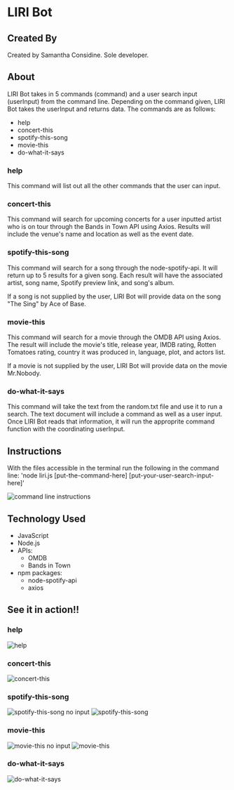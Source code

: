 # LIRI Bot
## Created By
Created by Samantha Considine. Sole developer. 

## About
LIRI Bot takes in 5 commands (command) and a user search input (userInput) from the command line. Depending on the command given, LIRI Bot takes the userInput and returns data. The commands are as follows:

* help
* concert-this
* spotify-this-song
* movie-this
* do-what-it-says

### help
This command will list out all the other commands that the user can input. 

### concert-this
This command will search for upcoming concerts for a user inputted artist who is on tour through the Bands in Town API using Axios. Results will include the venue's name and location as well as the event date. 

### spotify-this-song
This command will search for a song through the node-spotify-api. It will return up to 5 results for a given song. Each result will have the associated artist, song name, Spotify preview link, and song's album. 

If a song is not supplied by the user, LIRI Bot will provide data on the song "The Sing" by Ace of Base.

### movie-this
This command will search for a movie through the OMDB API using Axios. The result will include the movie's title, release year, IMDB rating, Rotten Tomatoes rating, country it was produced in, language, plot, and actors list. 

If a movie is not supplied by the user, LIRI Bot will provide data on the movie Mr.Nobody. 

### do-what-it-says
This command will take the text from the random.txt file and use it to run a search. The text document will include a command as well as a user input. Once LIRI Bot reads that information, it will run the approprite command function with the coordinating userInput. 

## Instructions
With the files accessible in the terminal run the following in the command line:
'node liri.js [put-the-command-here] [put-your-user-search-input-here]'

![command line instructions](https://github.com/slconsidine/liri-node-appp/blob/master/images/command-line-screenshot.PNG)

## Technology Used
* JavaScript
* Node.js
* APIs: 
    - OMDB 
    - Bands in Town
* npm packages: 
    - node-spotify-api
    - axios

## See it in action!!

### help
![help](https://github.com/slconsidine/liri-node-appp/blob/master/images/help.PNG)

### concert-this
![concert-this](https://github.com/slconsidine/liri-node-appp/blob/master/images/concert-taylorswift.PNG)

### spotify-this-song 
![spotify-this-song no input](https://github.com/slconsidine/liri-node-appp/blob/master/images/spotify-noinput.PNG)
![spotify-this-song](https://github.com/slconsidine/liri-node-appp/blob/master/images/spotify-atst.PNG)

### movie-this
![movie-this no input](https://github.com/slconsidine/liri-node-appp/blob/master/images/movie-noinput.PNG)
![movie-this](https://github.com/slconsidine/liri-node-appp/blob/master/images/movie-frozen.PNG)

### do-what-it-says
![do-what-it-says](https://github.com/slconsidine/liri-node-appp/blob/master/images/dwis.PNG)
